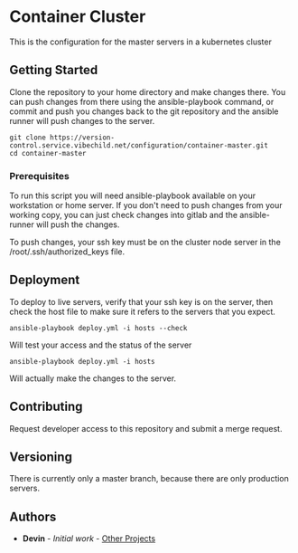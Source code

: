 # Container Cluster

This is the configuration for the master servers in a kubernetes cluster

## Getting Started

Clone the repository to your home directory and make changes there.  You can push changes from there using the ansible-playbook command, or commit and push you changes back to the git repository and the ansible runner will push changes to the server.

```
git clone https://version-control.service.vibechild.net/configuration/container-master.git
cd container-master
```

### Prerequisites

To run this script you will need ansible-playbook available on your workstation or home server.  If you don't need to push changes from your working copy, you can just check changes into gitlab and the ansible-runner will push the changes.

To push changes, your ssh key must be on the cluster node server in the /root/.ssh/authorized_keys file.


## Deployment

To deploy to live servers, verify that your ssh key is on the server, then check the host file to make sure it refers to the servers that you expect.

```
ansible-playbook deploy.yml -i hosts --check
```

Will test your access and the status of the server

```
ansible-playbook deploy.yml -i hosts
```

Will actually make the changes to the server.


## Contributing

Request developer access to this repository and submit a merge request.

## Versioning

There is currently only a master branch, because there are only production servers.

## Authors

* **Devin** - *Initial work* - [Other Projects](https://version-control.service.vibechild.net/devin)
